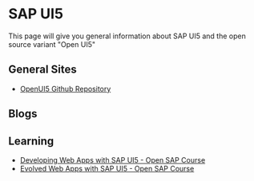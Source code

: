 # SAP UI5

This page will give you general information about SAP UI5 and the open source variant "Open UI5"

## General Sites

* [OpenUI5 Github Repository](https://github.com/SAP/openui5)

## Blogs

## Learning

* [Developing Web Apps with SAP UI5 - Open SAP Course](https://open.sap.com/courses/ui51)
* [Evolved Web Apps with SAP UI5 - Open SAP Course](https://open.sap.com/courses/ui52)
